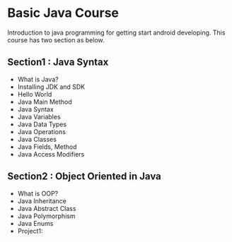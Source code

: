 # Basic Java Course
Introduction to java programming for getting start android developing. This course has two section as below.

## Section1 : Java Syntax
* What is Java?
* Installing JDK and SDK
* Hello World
* Java Main Method
* Java Syntax
* Java Variables
* Java Data Types
* Java Operations
* Java Classes
* Java Fields, Method
* Java Access Modifiers

## Section2 : Object Oriented in Java
* What is OOP?
* Java Inheritance
* Java Abstract Class
* Java Polymorphism
* Java Enums
* Project1:
